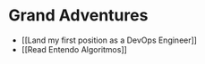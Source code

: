 
# Grand Adventures

- [[Land my first position as a DevOps Engineer]]
- [[Read Entendo Algoritmos]]